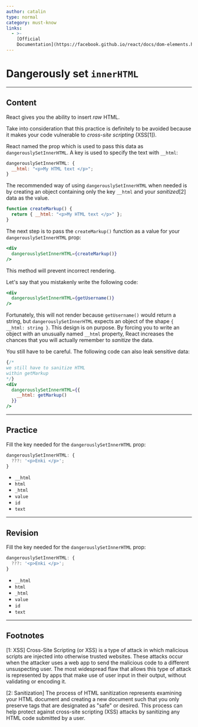 ```yaml
---
author: catalin
type: normal
category: must-know
links:
  - >-
    [Official
    Documentation](https://facebook.github.io/react/docs/dom-elements.html#dangerouslysetinnerhtml){website}
---
```


# Dangerously set `innerHTML`


---

## Content

React gives you the ability to insert *raw* HTML.

Take into consideration that this practice is definitely to be avoided because it makes your code vulnerable to *cross-site scripting* (XSS[1]).

React named the prop which is used to pass this data as `dangerouslySetInnerHTML`. A key is used to specify the text with `__html`:

```jsx
dangerouslySetInnerHTML: {
  __html: "<p>My HTML text </p>";
}
```

The recommended way of using `dangerouslySetInnerHTML` when needed is by creating an object containing only the key `__html` and your *sanitized*[2] data as the value.

```jsx
function createMarkup() {
  return { __html: "<p>My HTML text </p>" };
}
```

The next step is to pass the `createMarkup()` function as a value for your `dangerouslySetInnerHTML` prop:

```jsx
<div
  dangerouslySetInnerHTML={createMarkup()}
/>
```

This method will prevent incorrect rendering.

Let's say that you mistakenly write the following code:

```jsx
<div
  dangerouslySetInnerHTML={getUsername()}
/>
```

Fortunately, this will not render because `getUsername()` would return a string, but `dangerouslySetInnerHTML` expects an object of the shape `{ __html: string }`. This design is on purpose. By forcing you to write an object with an unusually named `__html` property, React increases the chances that you will actually remember to *sanitize* the data.

You still have to be careful. The following code can also leak sensitive data:

```jsx
{/*
we still have to sanitize HTML
within getMarkup 
*/}
<div
  dangerouslySetInnerHTML={{
    __html: getMarkup()
  }}
/>
```


---

## Practice

Fill the key needed for the `dangerouslySetInnerHTML` prop:

```javascript
dangerouslySetInnerHTML: {
  ???: '<p>Enki </p>';
}
```

- `__html`
- `html`
- `_html`
- `value`
- `id`
- `text`


---

## Revision

Fill the key needed for the `dangerouslySetInnerHTML` prop:

```javascript
dangerouslySetInnerHTML: {
  ???: '<p>Enki </p>';
}
```

- `__html`
- `html`
- `_html`
- `value`
- `id`
- `text`


---

## Footnotes

[1: XSS]
Cross-Site Scripting (or XSS) is a type of attack in which malicious scripts are injected into otherwise trusted websites. These attacks occur when the attacker uses a web app to send the malicious code to a different unsuspecting user. The most widespread flaw that allows this type of attack is represented by apps that make use of user input in their output, without validating or encoding it. 

[2: Sanitization]
The process of HTML sanitization represents examining your HTML document and creating a new document such that you only preserve tags that are designated as "safe" or desired. This process can help protect against cross-site scripting (XSS) attacks by sanitizing any HTML code submitted by a user.
